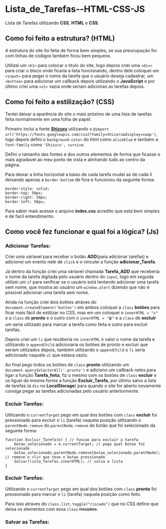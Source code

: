 # Lista_de_Tarefas--HTML-CSS-JS
Lista de Tarefas utilizando  **CSS**, **HTML** e **CSS**.

## Como foi feito a estrutura? (HTML) ##

A estrutura do site foi feita de forma bem simples, se sua preucupação for com linhas de códigos também ficou bem pequeno.

Utilizei um `<h1>` para colocar o titulo do site, logo depois criei uma `<div>` para criar o bloco onde ficaria a lista funcionando, dentro dele coloquei um `<input>` para pegar o nome da tarefa que o usuário deseja cadastrar, um `<button>` para adicionar um callback depois utilizando o **JavaScript** e por último criei uma `<ul>` vazia onde seriam adicionas as tarefas depois.

## Como foi feito a estilização? (CSS) ##

Tentei deixar a aparência do site o mais próximo de uma lista de tarefas feita normalmente em uma folha de papel. 

Primeiro inclui a fonte [**Shizuru**](https://fonts.google.com/specimen/Shizuru?query=Shizuru) utilizando o `@import url('https://fonts.googleapis.com/css2?family=Shizuru&display=swap')`, logo depois defini o `background-color` do html como `aliceblue` e também a `font-family` como `'Shizuru', cursive`.

Defini o tamanho das fontes e dos outros elementos de forma que ficasse o mais agradavel ao meu ponto de vista e alinhando tudo ao centro da página.

Para deixar a linha horizontal a baixo de cada tarefa mudei as de cada li deixando apenas a `border-bottom` de fora e funcionou da seguinte forma:

```
border-style: solid;
border-top: 50px;
border-right: 50px;
border-left: 50px;
```

Para saber mais acesse o arquivo **index.css** acredito que está bem simples e de facil entendimento.

## Como você fez funcionar e qual foi a lógica? (Js) ##

### Adicionar Tarefas: ###

Criei uma váriavel para receber o botão **ADD**(para adicionar tarefas) e adicionei um evento nele de `click` e o vinculei a função **adicionar_Tarefa**.

Já dentro da função criei uma váriavel chamada **Tarefa_ADD** que receberia o nome da tarefa digitada pelo usuário dentro do `input`, logo em seguida utilizei um `if` para verificar se o usuário está tentando adicionar uma tarefa sem nome, que mostra ao usuário um `window.alert` dizendo que não é póssivel adicionar uma tarefa sem nome. 

Ainda na função criei dois botões atráves do `document.createElement('button')` em ambos coloquei a `class` **botões** para ficar mais fácil de estilizar no CSS, mas em um coloquei o `innerHTML = "✔️"` e a `class` de **pronto** e o outro com o `innerHTML = "🗑️"` e a `class` de **excluir** um seria utilizado para marcar a tarefa como feita e outro para excluir tarefas.

Depois criei um `li` que receberia no `innerHTML` o valor o nome da tarefa e utilizando o `appendChild` adicionaria os botões de pronto e excluir que seriam utilizados depois, também utilizando o `appendChild` o `li` seria adicionado naquele `ul` que estava vazio.

Ao final pego todos os botões de `class` **pronto** utilizando um `document.querySelectorAll('.pronto')` e adiciono um callback neles para ligar a função **Tarefa_feita**, fiz o mesmo com os botões de `class` **excluir** e os liguei da mesma forma a função **Excluir_Tarefa**, por último salvo a lista de tarefas (a `div` no **LocalStorage**) para quando o site for aberto novamente consiga pegar as tarefas adicionadas pelo usuário anteriormente.

### Excluir Tarefas: ###

Utilizando o `currentTarget` pego em qual dos botões com `class` **excluir** foi pressionado para excluir o `li` (tarefa) naquela posição utilizando o `parentNode.remove` do `parentNode.remove` do botão que foi selecionado da seguinte forma:

```
function Excluir_Tarefa(e) { // funcao para excluir a tarefa
    botao_selecionado = e.currentTarget; // pega qual botao foi selecionado
    botao_selecionado.parentNode.remove(botao_selecionado.parentNode); // remove o <li> que teve o botao pressionado
    Salvar(lista_Tarefas.innerHTML); // salva a lista
}
```

### Excluir Tarefas: ###

Utilizando o `currentTarget` pego em qual dos botões com `class` **pronto** foi pressionado para marcar o `li` (tarefa) naquela posição como feito.

Para isso atráves do `class.list.toggle("riscado")` que no CSS define que deixa os elementos com essa `class` ~~riscados~~.

### Salvar as Tarefas: ###



